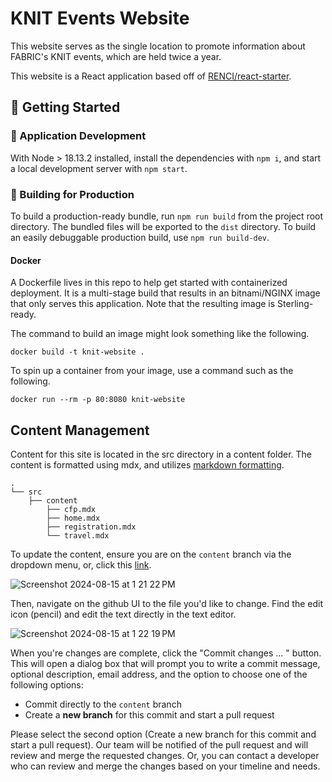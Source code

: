 # KNIT Events Website

This website serves as the single location to promote information about FABRIC's KNIT events, which are held twice a year.

This website is a React application based off of [RENCI/react-starter](https://github.com/renci/react-starter).

## 🚀 Getting Started

### 🚧 Application Development

With Node > 18.13.2 installed, install the dependencies with `npm i`, and start a local development server with `npm start`.

### 🎁 Building for Production

To build a production-ready bundle, run `npm run build` from the project root directory. The bundled files will be exported to the `dist` directory. To build an easily debuggable production build, use `npm run build-dev`.

#### Docker

A Dockerfile lives in this repo to help get started with containerized deployment.
It is a multi-stage build that results in an bitnami/NGINX image that only serves this application.
Note that the resulting image is Sterling-ready.

The command to build an image might look something like the following.
```
docker build -t knit-website .
```

To spin up a container from your image, use a command such as the following.
```
docker run --rm -p 80:8080 knit-website
```

## Content Management

Content for this site is located in the src directory in a content folder. The content is formatted using mdx, and utilizes [markdown formatting](https://www.markdownguide.org/basic-syntax/). 

```plaintext
.
└── src
    ├── content
        ├── cfp.mdx
        ├── home.mdx
        ├── registration.mdx
        └── travel.mdx
```

To update the content, ensure you are on the `content` branch via the dropdown menu, or, click this [link](https://github.com/fabric-testbed/knit-website/tree/content/src/content).

![Screenshot 2024-08-15 at 1 21 22 PM](https://github.com/user-attachments/assets/e7a1c2bb-229b-4143-b3d8-2d66a10ffa55)


Then, navigate on the github UI to the file you'd like to change. Find the edit icon (pencil) and edit the text directly in the text editor. 

![Screenshot 2024-08-15 at 1 22 19 PM](https://github.com/user-attachments/assets/94b0a507-766d-4dbe-a417-46a65a6ef78c)

When you're changes are complete, click the "Commit changes ... " button. This will open a dialog box that will prompt you to write a commit message, optional description, email address, and the option to choose one of the following options:

 - Commit directly to the `content` branch
 - Create a **new branch** for this commit and start a pull request

Please select the second option (Create a new branch for this commit and start a pull request). Our team will be notified of the pull request and will review and merge the requested changes. Or, you can contact a developer who can review and merge the changes based on your timeline and needs.

